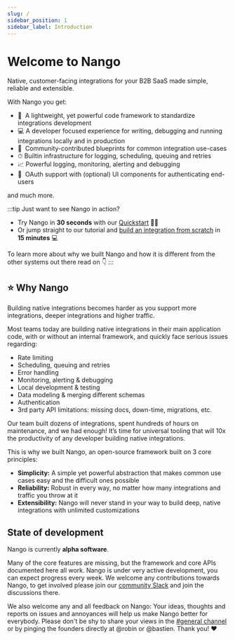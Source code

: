 ```yaml
---
slug: /
sidebar_position: 1
sidebar_label: Introduction
---
```


# Welcome to Nango

Native, customer-facing integrations for your B2B SaaS made simple, reliable and extensible.

With Nango you get:

- 📁  A lightweight, yet powerful code framework to standardize integrations development
- 💻  A developer focused experience for writing, debugging and running integrations locally and in production
- 🔌  Community-contributed blueprints for common integration use-cases
- ⏱  Builtin infrastructure for logging, scheduling, queuing and retries
- 📈  Powerful logging, monitoring, alerting and debugging
- 💅  OAuth support with (optional) UI components for authenticating end-users

and much more.

:::tip
Just want to see Nango in action?
- Try Nango in **30 seconds** with our [Quickstart](quickstart.md) 🏃‍♂️
- Or jump straight to our tutorial and [build an integration from scratch](build-integrations) in **15 minutes** 💻

To learn more about why we built Nango and how it is different from the other systems out there read on 👇
:::


## ⭐ Why Nango

Building native integrations becomes harder as you support more integrations, deeper integrations and higher traffic.

Most teams today are building native integrations in their main application code, with or without an internal framework, and quickly face serious issues regarding:

- Rate limiting
- Scheduling, queuing and retries
- Error handling
- Monitoring, alerting & debugging
- Local development & testing
- Data modeling & merging different schemas
- Authentication
- 3rd party API limitations: missing docs, down-time, migrations, etc.

Our team built dozens of integrations, spent hundreds of hours on maintenance, and we had enough! It’s time for universal tooling that will 10x the productivity of any developer building native integrations.

This is why we built Nango, an open-source framework built on 3 core principles: 

- **Simplicity:**  A simple yet powerful abstraction that makes common use cases easy and the difficult ones possible
- **Reliability:** Robust in every way, no matter how many integrations and traffic you throw at it
- **Extensibility:** Nango will never stand in your way to build deep, native integrations with unlimited customizations


## State of development

Nango is currently **alpha software**.

Many of the core features are missing, but the framework and core APIs documented here all work. Nango is under very active development, you can expect progress every week.
We welcome any contributions towards Nango, to get involved please join our [community Slack](https://join.slack.com/t/nango-community/shared_invite/zt-1cvpdflmb-TMrjJJ_AZJeMivOgt906HA) and join the discussions there.

We also welcome any and all feedback on Nango: Your ideas, thoughts and reports on issues and annoyances will help us make Nango better for everybody. Please don't be shy to share your views in the [#general channel](https://nango-community.slack.com/archives/C03QBHSMPUM) or by pinging the founders directly at @robin or @bastien. Thank you! ❤️